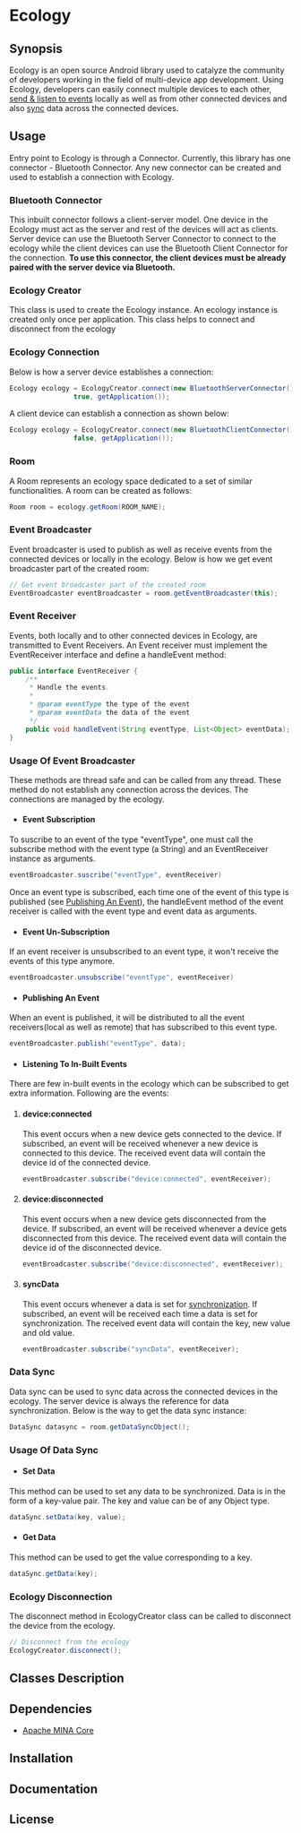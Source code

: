 # Ecology

## Synopsis

Ecology is an open source Android library used to catalyze the community of developers working in the field of multi-device app development. Using Ecology, developers can easily connect multiple devices to each other, [send & listen to events](#event-broadcaster) locally as well as from other connected devices and also [sync](#data-sync) data across the connected devices.

## Usage

Entry point to Ecology is through a Connector. Currently, this library has one connector - Bluetooth Connector. Any new connector can be created and used to establish a connection with Ecology.

### Bluetooth Connector

This inbuilt connector follows a client-server model. One device in the Ecology must act as the server and rest of the devices will act as clients. Server device can use the Bluetooth Server Connector to connect to the ecology while the client devices can use the Bluetooth Client Connector for the connection. **To use this connector, the client devices must be already paired with the server device via Bluetooth.**

### Ecology Creator

This class is used to create the Ecology instance. An ecology instance is created only once per application. This class helps to connect and disconnect from the ecology

### Ecology Connection

Below is how a server device establishes a connection:

```java
Ecology ecology = EcologyCreator.connect(new BluetoothServerConnector(), this, "Phone", 
                true, getApplication());
```

A client device can establish a connection as shown below:

```java
Ecology ecology = EcologyCreator.connect(new BluetoothClientConnector(), this, "Watch",
                false, getApplication());
```

### Room

A Room represents an ecology space dedicated to a set of similar functionalities. A room can be created as follows:

```java
Room room = ecology.getRoom(ROOM_NAME);
```

### Event Broadcaster

Event broadcaster is used to publish as well as receive events from the connected devices or locally in the ecology. Below is how we get event broadcaster part of the created room:

```java
// Get event broadcaster part of the created room
EventBroadcaster eventBroadcaster = room.getEventBroadcaster(this);
```

### Event Receiver

Events, both locally and to other connected devices in Ecology, are transmitted to Event Receivers. An Event receiver must implement the EventReceiver interface and define a handleEvent method:

```java
public interface EventReceiver {
    /**
     * Handle the events.
     *
     * @param eventType the type of the event
     * @param eventData the data of the event
     */
    public void handleEvent(String eventType, List<Object> eventData);
}
```

### Usage Of Event Broadcaster

These methods are thread safe and can be called from any thread. These method do not establish any connection across the devices. The connections are managed by the ecology.

- #### Event Subscription

To suscribe to an event of the type "eventType", one must call the subscribe method with the event type (a String) and an EventReceiver instance as arguments.

```java
eventBroadcaster.suscribe("eventType", eventReceiver)
```
Once an event type is subscribed, each time one of the event of this type is published (see [Publishing An Event](#publishing-an-event)), the handleEvent method of the event receiver is called with the event type and event data as arguments.

- #### Event Un-Subscription

If an event receiver is unsubscribed to an event type, it won't receive the events of this type anymore.

```java
eventBroadcaster.unsubscribe("eventType", eventReceiver)
```

- #### Publishing An Event

When an event is published, it will be distributed to all the event receivers(local as well as remote) that has subscribed to this event type.

```java
eventBroadcaster.publish("eventType", data);
```
- #### Listening To In-Built Events

There are few in-built events in the ecology which can be subscribed to get extra information. Following are the events:

  1. #### device:connected
     This event occurs when a new device gets connected to the device. If subscribed, an event will be received whenever a new device is
     connected to this device. The received event data will contain the device id of the connected device.
     ```java
     eventBroadcaster.subscribe("device:connected", eventReceiver);
     ```
     
  2. #### device:disconnected
     This event occurs when a new device gets disconnected from the device. If subscribed, an event will be received whenever a device
     gets disconnected from this device. The received event data will contain the device id of the disconnected device.
     ```java
     eventBroadcaster.subscribe("device:disconnected", eventReceiver);
     ```

  3. #### syncData
     This event occurs whenever a data is set for [synchronization](#data-sync). If subscribed, an event will be received each time a 
     data is set for synchronization. The received event data will contain the key, new value and old value.
     ```java
     eventBroadcaster.subscribe("syncData", eventReceiver);
     ```
  
### Data Sync

Data sync can be used to sync data across the connected devices in the ecology. The server device is always the reference for data synchronization. Below is the way to get the data sync instance:

```java
DataSync datasync = room.getDataSyncObject();
```

### Usage Of Data Sync

- #### Set Data

This method can be used to set any data to be synchronized. Data is in the form of a key-value pair. The key and value can be of any Object type.

```java
dataSync.setData(key, value);
```
- #### Get Data

This method can be used to get the value corresponding to a key. 

```java
dataSync.getData(key);
```
### Ecology Disconnection

The disconnect method in EcologyCreator class can be called to disconnect the device from the ecology.

```java
// Disconnect from the ecology
EcologyCreator.disconnect();
```

## Classes Description

## Dependencies

- [Apache MINA Core](https://mvnrepository.com/artifact/org.apache.mina/mina-core/3.0.0-M2)

## Installation

## Documentation

## License
